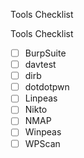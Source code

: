 Tools Checklist

Tools Checklist

- [ ] BurpSuite
- [ ] davtest
- [ ] dirb
- [ ] dotdotpwn
- [ ] Linpeas
- [ ] Nikto
- [ ] NMAP
- [ ] Winpeas
- [ ] WPScan